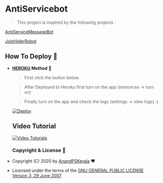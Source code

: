 # AntiServicebot

> This project is inspired by the following projects :

[AntiServiceMessageBot](https://t.me/AntiServiceMessageBot)

[JoinHiderRobot](https://t.me/JoinHiderRobot)

## How To Deploy 👷

* **[HEROKU](https://www.heroku.com/) Method** 🔧

  > First click the button below. 

  > After Deployed to Heroku first turn on the app (resources -> turn on) 

  > Finally turn on the app and check the logs (settings -> view logs) :)

  [![Deploy](https://www.herokucdn.com/deploy/button.svg)](https://heroku.com/deploy?template=https://github.com/Anandpskerala/antiservicebot/tree/master)
  
  
  ## Video Tutorial
  [![Video Tutorials](https://res.cloudinary.com/marcomontalbano/image/upload/v1596624722/video_to_markdown/images/youtube--kWN6qJdmdNs-c05b58ac6eb4c4700831b2b3070cd403.jpg)](http://www.youtube.com/watch?v=kWN6qJdmdNs "AntiServiceBot")

  

  ### Copyright & License 👮

* Copyright (C) 2020 by [AnandPSKerala](https://github.com/Anandpskerala) ❤️️
* Licensed under the terms of the [GNU GENERAL PUBLIC LICENSE Version 3, 29 June 2007](https://github.com/Anandpskerala/antiservicebot/blob/master/LICENSE)
